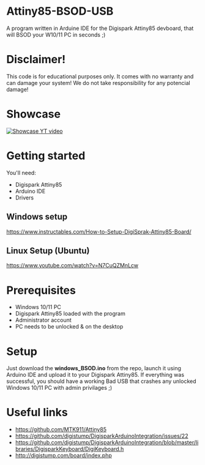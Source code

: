 # Attiny85-BSOD-USB
A program written in Arduine IDE for the Digispark Attiny85 devboard, that will BSOD your W10/11 PC in seconds ;)

# Disclaimer!
This code is for educational purposes only. It comes with no warranty and can damage your system! We do not take responsibility for any potencial damage!

# Showcase
[![Showcase YT video](https://img.youtube.com/vi/Pzuy3PfCmDo/0.jpg)](https://www.youtube.com/watch?v=Pzuy3PfCmDo)

# Getting started
You'll need:
* Digispark Attiny85
* Arduino IDE
* Drivers
## Windows setup
https://www.instructables.com/How-to-Setup-DigiSprak-Attiny85-Board/
## Linux Setup (Ubuntu)
https://www.youtube.com/watch?v=N7CuQZMnLcw

# Prerequisites
* Windows 10/11 PC
* Digispark Attiny85 loaded with the program
* Administrator account
* PC needs to be unlocked & on the desktop

# Setup
Just download the **windows_BSOD.ino** from the repo, launch it using Arduino IDE and upload it to your Digispark Attiny85. If everything was successful, you should have a working Bad USB that crashes any unlocked Windows 10/11 PC with admin privilages ;)

# Useful links
* https://github.com/MTK911/Attiny85
* https://github.com/digistump/DigisparkArduinoIntegration/issues/22
* https://github.com/digistump/DigisparkArduinoIntegration/blob/master/libraries/DigisparkKeyboard/DigiKeyboard.h
* http://digistump.com/board/index.php
